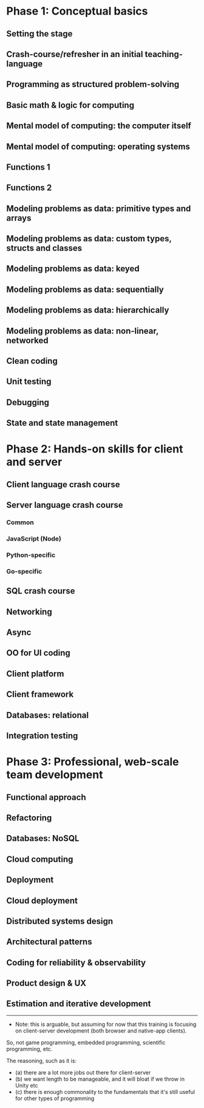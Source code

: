 # Phase 1: Conceptual basics

## Setting the stage
## Crash-course/refresher in an initial teaching-language 
## Programming as structured problem-solving
## Basic math & logic for computing
## Mental model of computing: the computer itself
## Mental model of computing: operating systems
## Functions 1
## Functions 2
## Modeling problems as data: primitive types and arrays
## Modeling problems as data: custom types, structs and classes
## Modeling problems as data: keyed
## Modeling problems as data: sequentially
## Modeling problems as data: hierarchically
## Modeling problems as data: non-linear, networked
## Clean coding
## Unit testing
## Debugging
## State and state management


# Phase 2: Hands-on skills for client and server

## Client language crash course 
## Server language crash course
### Common
### JavaScript (Node)
### Python-specific
### Go-specific
## SQL crash course
## Networking
## Async
## OO for UI coding
## Client platform
## Client framework
## Databases: relational
## Integration testing


# Phase 3: Professional, web-scale team development

## Functional approach
## Refactoring
## Databases: NoSQL
## Cloud computing
## Deployment
## Cloud deployment
## Distributed systems design
## Architectural patterns
## Coding for reliability & observability
## Product design & UX
## Estimation and iterative development



------

* Note: this is arguable, but assuming for now that this training is focusing on client-server development (both browser and native-app clients).

So, not game programming, embedded programming, scientific programming, etc.

The reasoning, such as it is:

* (a) there are a lot more jobs out there for client-server
* (b) we want length to be manageable, and it will bloat if we throw in Unity etc 
* (c) there is enough commonality to the fundamentals that it's still useful for other types of programming

